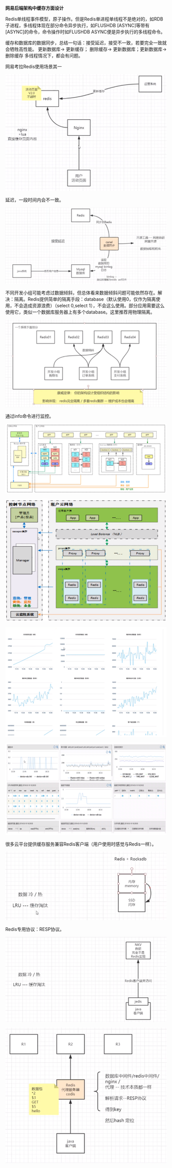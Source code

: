 **网易后端架构中缓存方面设计**



Redis单线程事件模型，原子操作。但是Redis单进程单线程不是绝对的，如RDB子进程，多线程体现在部分命令异步执行，如FLUSHDB [ASYNC]等带有[ASYNC]的命令，命令操作时如FLUSHDB ASYNC便是异步执行的多线程命令。



缓存和数据库的数据同步，总结一句话：接受延迟，接受不一致，若要完全一致就会牺牲高性能。
更新数据库-> 更新缓存；  删除缓存-> 更新数据库；更新数据库-> 删除缓存
多线程情况下，都会有问题。

网易考拉Redis使用场景其一

![](网易考拉Redis使用.png)



延迟，一段时间内会不一致。

![](网易Redis与数据库同步使用.png)



不同开发小组可能考虑过数据倾斜，但总体看来数据倾斜问题可能依然存在。解决：隔离。Redis提供简单的隔离手段：database（默认使用0，仅作为隔离使用，不会造成资源浪费）（select 0,select 1），不会这么使用。部分应用需要这么使用它，类似一个数据库服务器上有多个database。这里推荐用物理隔离。

![](数据倾斜.png)



通过info命令进行监控。

![](网易云Redis服务.png)



![](代理集群架构.png)



![](Redis监控.png)



![](用户端监控.png)



很多云平台提供缓存服务兼容Redis客户端（用户使用时感觉与Redis一样）。



![](基于Redis扩展.png)



Redis专用协议：RESP协议。

![](不基于Redis扩展.png)



![](代理.png)

